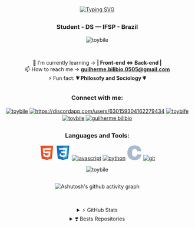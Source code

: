<div align="center">

  <br>

  [![Typing SVG](https://readme-typing-svg.herokuapp.com?font=Bree+Serif&size=40&pause=2000&color=C54CF7&center=true&vCenter=true&width=500&height=50&lines=Hi+there+%F0%9F%91%8B)](https://git.io/typing-svg)

  ##

  ### Student - DS — IFSP - Brazil

  <!-- Visits Counter -->
  <p><img src="https://visit-counter.vercel.app/counter.png?page=https%3A%2F%2Fgithub.com%2Ftoybile&s=35&c=ff0088&bg=00000000&no=5&ff=digi&tb=&ta=" alt="toybile"></p>
  <!-------------------->
  
  <br>
  
  🌱 I’m currently learning -> **| Front-end <=> Back-end |**  
  📫 How to reach me -> **guilherme.bilibio.0505@gmail.com**  
  ⚡ Fun fact: **💗 Philosofy and Sociology 💗**  
  
  ##
  
  <!-- Social Medias -->
  ### Connect with me:
  <p>
    <a href="https://www.youtube.com/@toybile" target="_blank">
      <img align="center" src="https://www.svgrepo.com/show/354592/youtube-icon.svg" alt="toybile" height="30" width="40"/></a>
    <a href="https://discord.com/users/630159304162279434" target="_blank">
      <img align="center" src="https://www.svgrepo.com/show/353655/discord-icon.svg" alt="https://discordapp.com/users/630159304162279434" height="30" width="40"/></a>
    <a href="https://instagram.com/toybife" target="_blank">
      <img align="center" src="https://raw.githubusercontent.com/rahuldkjain/github-profile-readme-generator/master/src/images/icons/Social/instagram.svg" alt="toybife" height="30" width="40"/></a>
    <a href="https://twitter.com/toybile" target="_blank">
      <img align="center" src="https://raw.githubusercontent.com/rahuldkjain/github-profile-readme-generator/master/src/images/icons/Social/twitter.svg" alt="toybile" height="30" width="40"/></a>
    <a href="https://www.facebook.com/profile.php?id=100072040628341&mibextid=ZbWKwL" target="_blank">
      <img align="center" src="https://raw.githubusercontent.com/rahuldkjain/github-profile-readme-generator/master/src/images/icons/Social/facebook.svg" alt="guilherme bilibio" height="30" width="40"/></a>
  </p>
  <!------------------->

  ##
  
  <!-- Languages and Tools I know (icons) -->
  ### Languages and Tools:
  <p>
    <a href="https://www.w3.org/html/" target="_blank" rel="noreferrer">
      <img src="https://raw.githubusercontent.com/devicons/devicon/master/icons/html5/html5-original.svg" alt="html5" width="40" height="40"/></a>
    <a href="https://www.w3schools.com/css/" target="_blank" rel="noreferrer">
      <img src="https://raw.githubusercontent.com/devicons/devicon/master/icons/css3/css3-original.svg" alt="css3" width="40" height="40"/></a>
    <a href="https://developer.mozilla.org/en-US/docs/Web/JavaScript" target="_blank" rel="noreferrer">
      <img src="https://www.svgrepo.com/show/349419/javascript.svg" alt="javascript" width="40" height="40"/></a>
    <a href="https://www.python.org" target="_blank" rel="noreferrer">
      <img src="https://www.svgrepo.com/show/354238/python.svg" alt="python" width="40" height="40"/></a>
    <a href="https://www.cprogramming.com/" target="_blank" rel="noreferrer">
      <img src="https://raw.githubusercontent.com/devicons/devicon/master/icons/c/c-original.svg" alt="c" width="40" height="40"/></a>
    <a href="https://git-scm.com/" target="_blank" rel="noreferrer">
      <img src="https://www.vectorlogo.zone/logos/git-scm/git-scm-icon.svg" alt="git" width="40" height="40"/></a>
  </p>
  <!---------------------------------------->
  
  <!-- Most Used Languages -->
  <img src="https://github-readme-stats.vercel.app/api/top-langs?username=toybile&show_icons=true&locale=en&layout=compact" alt="toybile">
  <!------------------------->

  <!-- ############################################################################################################################################################################################################################################ -->
  
  ##
  
  <!-- Contribution Graph -->
  ![Ashutosh's github activity graph](https://contribution.catsjuice.com/_/toybile?chart=3dbar&gap=0.3&scale=2&animation=wave&animation_duration=1&animation_delay=0.05&animation_amplitude=20&animation_frequency=0.5&animation_wave_center=0_4&format=svg&weeks=30&theme=sunset)
  <!------------------------>

  <!-- Snake -->
  
  <!----------->

  ##

  <!-- ############################################################################################################################################################################################################################################ -->
  
  <br>
  
  <!-- Stats -->
  <details>
    <summary>⚡ GitHub Stats</summary>
    <br>
    <img src="https://github-readme-stats.vercel.app/api?username=toybile&theme=react&border_radius=25&show_icons=true&hide_border=false&count_private=true&rank_icon=github&card_width=1" alt="toybile">
    <!-- |Blueberry| |React| |Graywhite| |Bear| |Buefy| |Monokai| |Dracula| -->
    <br>
    <img src="https://github-readme-streak-stats.herokuapp.com?user=toybile&theme=monokai-metallian&border_radius=35&card_height=1">
    <!-- |dark-minimalist| |iceberg| |whatsapp-dark| |blue-navy| |github-dark-theme| |apprentice| |violet-punch| |violet-dark| |windows-dark| |git-dark| |android-dark| |yellow-dark| |hacker| |github-dark-blue| |github-dark| |javascript-dark| |holi-theme|
         |monokai-metallian| |dark-smoky| |soft-green| |black-ice| |blueberry-duo| |react| |graywhite| |bear| |buefy-dark| |monokai| |dracula| -->
    <br><br><br>
  </details>
  <!----------->
  
  <!-- Repositories -->
  <details>
    <summary>❣️ Bests Repositories</summary>
    <br>
    <p>
    <a href="https://github.com/toybile/Oshi-No-Ko">
      <img src="https://github-readme-stats.vercel.app/api/pin/?username=toybile&repo=Oshi-No-Ko&theme=graywhite&border_radius=10"></a>
    <br>
    <a href="https://github.com/toybile/Study">
      <img src="https://github-readme-stats.vercel.app/api/pin/?username=toybile&repo=Study&theme=graywhite&border_radius=10"></a>
    </p>
  </details>
  <!------------------>

  <br>

</div>
